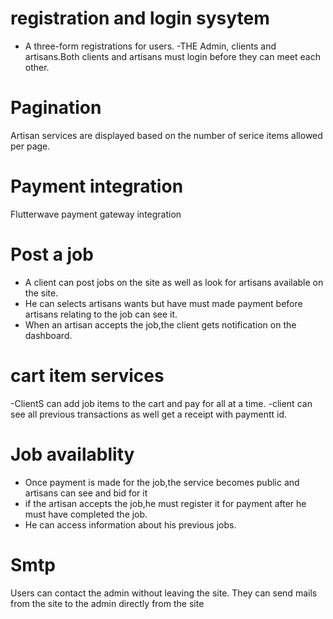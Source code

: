 # registration and login sysytem
- A three-form registrations for users.
-THE Admin, clients and artisans.Both clients and artisans must login before they can meet each other.
# Pagination
Artisan services are displayed based on the number of serice items allowed per page.
# Payment integration
Flutterwave payment gateway integration
# Post a job
- A client can post jobs on the site as well as look for artisans available on the site.
- He can selects artisans wants but have must made payment before artisans relating to the job can see it.
- When an artisan accepts the job,the client gets notification on the dashboard.
# cart item services
-ClientS can add job items to the cart and pay for all at a time.
-client can see all  previous transactions as well get a receipt with paymentt id.
# Job availablity
- Once payment is made for the job,the service becomes public and artisans can see and bid for it
- if the artisan accepts the job,he must register it for payment after he must have completed the job.
- He can access information about his previous jobs.
# Smtp
Users can contact the admin without leaving the site. They can send mails from the site to the admin  directly from the site

